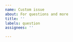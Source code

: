 ```yaml
---
name: Custom issue
about: For questions and more
title: ''
labels: question
assignees: ''

---
```




